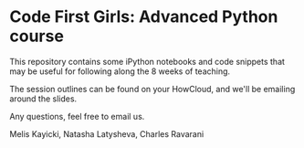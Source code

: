 # Code First Girls: Advanced Python course


This repository contains some iPython notebooks and code snippets that may be useful for following along the 8 weeks of teaching.

The session outlines can be found on your HowCloud, and we'll be emailing around the slides.

Any questions, feel free to email us.


Melis Kayicki, Natasha Latysheva, Charles Ravarani


